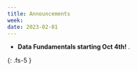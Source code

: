 ```yaml
---
title: Announcements
week:
date: 2023-02-01
---
```


- **Data Fundamentals starting Oct 4th!** .

{: .fs-5 }
